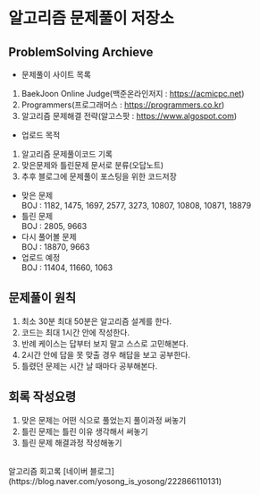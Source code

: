 # 알고리즘 문제풀이 저장소
## ProblemSolving Archieve
- 문제풀이 사이트 목록<br>
1) BaekJoon Online Judge(백준온라인저지 : https://acmicpc.net)<br>
2) Programmers(프로그래머스 : https://programmers.co.kr)<br>
3) 알고리즘 문제해결 전략(알고스팟 : https://www.algospot.com)<br>
- 업로드 목적<br>
1) 알고리즘 문제풀이코드 기록<br>
2) 맞은문제와 틀린문제 문서로 분류(오답노트)<br>
3) 추후 블로그에 문제풀이 포스팅을 위한 코드저장<br>
- 맞은 문제<br>
BOJ : 1182, 1475, 1697, 2577, 3273, 10807, 10808, 10871, 18879<br>
- 틀린 문제<br>
BOJ : 2805, 9663<br>
- 다시 풀어볼 문제<br>
BOJ : 18870, 9663<br>
- 업로드 예정<br>
BOJ : 11404, 11660, 1063<br>
## 문제풀이 원칙
1) 최소 30분 최대 50분은 알고리즘 설계를 한다.<br>
2) 코드는 최대 1시간 안에 작성한다.<br>
3) 반례 케이스는 답부터 보지 말고 스스로 고민해본다.<br>
4) 2시간 안에 답을 못 맞출 경우 해답을 보고 공부한다.<br>
5) 틀렸던 문제는 시간 날 때마다 공부해본다.<br>
## 회록 작성요령
1) 맞은 문제는 어떤 식으로 풀었는지 풀이과정 써놓기<br>
2) 틀린 문제는 틀린 이유 생각해서 써놓기<br>
3) 틀린 문제 해결과정 작성해놓기<br>
<br>
알고리즘 회고록 [네이버 블로그](https://blog.naver.com/yosong_is_yosong/222866110131)<br>